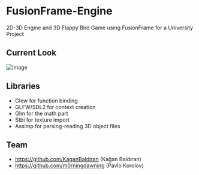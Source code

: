 # FusionFrame-Engine
2D-3D Engine and 3D Flappy Bird Game using FusionFrame for a University Project 
## Current Look

![image](https://github.com/KaganBaldiran/FusionFrame-Engine/assets/80681941/705fa34d-57fb-42e6-b513-ac4d91a5f1c7)

## Libraries 
- Glew for function binding
- GLFW/SDL2 for context creation
- Glm for the math part
- Stbi for texture import
- Assimp for parsing-reading 3D object files

## Team
- https://github.com/KaganBaldiran (Kağan Baldıran)
- https://github.com/m0rningdawning (Pavlo Korolov)
  
